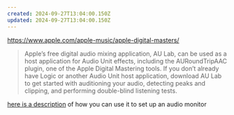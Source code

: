 ```yaml
---
created: 2024-09-27T13:04:00.150Z
updated: 2024-09-27T13:04:00.150Z
---
```

https://www.apple.com/apple-music/apple-digital-masters/

> Apple’s free digital audio mixing application, AU Lab, can be used as a host application for Audio Unit effects, including the AURoundTripAAC plugin, one of the Apple Digital Mastering tools. If you don’t already have Logic or another Audio Unit host application, download AU Lab to get started with auditioning your audio, detecting peaks and clipping, and performing double-blind listening tests.

[here is a description](https://superuser.com/a/1358371) of how you can use it to set up an audio monitor